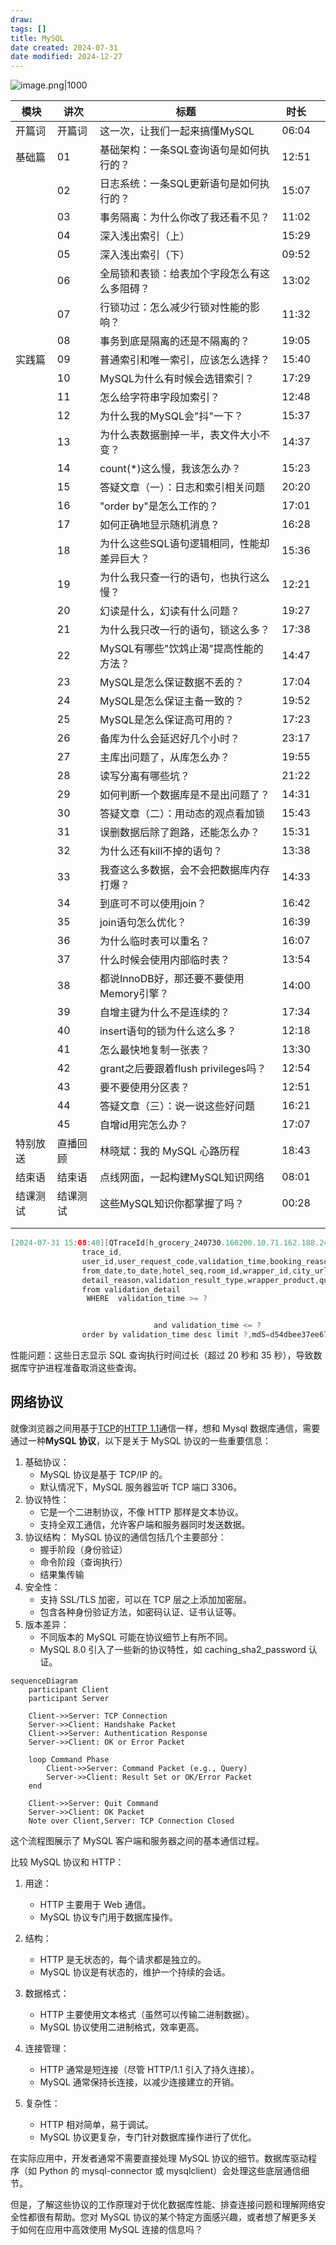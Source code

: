```yaml
---
draw:
tags: []
title: MySQL
date created: 2024-07-31
date modified: 2024-12-27
---
```


![image.png|1000](https://imagehosting4picgo.oss-cn-beijing.aliyuncs.com/imagehosting/fix-dir%2Fpicgo%2Fpicgo-clipboard-images%2F2024%2F10%2F03%2F19-36-10-1028673df0cbd44890ba678e109badd7-202410031936659-73b8fd.png)

| 模块   | 讲次   | 标题                           | 时长    |     |
| ---- | ---- | ---------------------------- | ----- | --- |
| 开篇词  | 开篇词  | 这一次，让我们一起来搞懂MySQL            | 06:04 |     |
| 基础篇  | 01   | 基础架构：一条SQL查询语句是如何执行的？| 12:51 |     |
|      | 02   | 日志系统：一条SQL更新语句是如何执行的？| 15:07 |     |
|      | 03   | 事务隔离：为什么你改了我还看不见？| 11:02 |     |
|      | 04   | 深入浅出索引（上）| 15:29 |     |
|      | 05   | 深入浅出索引（下）| 09:52 |     |
|      | 06   | 全局锁和表锁：给表加个字段怎么有这么多阻碍？| 13:02 |     |
|      | 07   | 行锁功过：怎么减少行锁对性能的影响？| 11:32 |     |
|      | 08   | 事务到底是隔离的还是不隔离的？| 19:05 |     |
| 实践篇  | 09   | 普通索引和唯一索引，应该怎么选择？| 15:40 |     |
|      | 10   | MySQL为什么有时候会选错索引？| 17:29 |     |
|      | 11   | 怎么给字符串字段加索引？| 12:48 |     |
|      | 12   | 为什么我的MySQL会"抖"一下？| 15:37 |     |
|      | 13   | 为什么表数据删掉一半，表文件大小不变？| 14:37 |     |
|      | 14   | count(*)这么慢，我该怎么办？| 15:23 |     |
|      | 15   | 答疑文章（一）：日志和索引相关问题            | 20:20 |     |
|      | 16   | "order by"是怎么工作的？| 17:01 |     |
|      | 17   | 如何正确地显示随机消息？| 16:28 |     |
|      | 18   | 为什么这些SQL语句逻辑相同，性能却差异巨大？| 15:36 |     |
|      | 19   | 为什么我只查一行的语句，也执行这么慢？| 12:21 |     |
|      | 20   | 幻读是什么，幻读有什么问题？| 19:27 |     |
|      | 21   | 为什么我只改一行的语句，锁这么多？| 17:38 |     |
|      | 22   | MySQL有哪些"饮鸩止渴"提高性能的方法？| 14:47 |     |
|      | 23   | MySQL是怎么保证数据不丢的？| 17:04 |     |
|      | 24   | MySQL是怎么保证主备一致的？| 19:52 |     |
|      | 25   | MySQL是怎么保证高可用的？| 17:23 |     |
|      | 26   | 备库为什么会延迟好几个小时？| 23:17 |     |
|      | 27   | 主库出问题了，从库怎么办？| 19:55 |     |
|      | 28   | 读写分离有哪些坑？| 21:22 |     |
|      | 29   | 如何判断一个数据库是不是出问题了？| 14:31 |     |
|      | 30   | 答疑文章（二）：用动态的观点看加锁            | 15:43 |     |
|      | 31   | 误删数据后除了跑路，还能怎么办？| 15:31 |     |
|      | 32   | 为什么还有kill不掉的语句？| 13:38 |     |
|      | 33   | 我查这么多数据，会不会把数据库内存打爆？| 14:33 |     |
|      | 34   | 到底可不可以使用join？| 16:42 |     |
|      | 35   | join语句怎么优化？| 16:39 |     |
|      | 36   | 为什么临时表可以重名？| 16:07 |     |
|      | 37   | 什么时候会使用内部临时表？| 13:54 |     |
|      | 38   | 都说InnoDB好，那还要不要使用Memory引擎？| 14:00 |     |
|      | 39   | 自增主键为什么不是连续的？| 17:34 |     |
|      | 40   | insert语句的锁为什么这么多？| 12:18 |     |
|      | 41   | 怎么最快地复制一张表？| 13:30 |     |
|      | 42   | grant之后要跟着flush privileges吗？| 12:54 |     |
|      | 43   | 要不要使用分区表？| 12:51 |     |
|      | 44   | 答疑文章（三）：说一说这些好问题             | 16:21 |     |
|      | 45   | 自增id用完怎么办？| 17:07 |     |
| 特别放送 | 直播回顾 | 林晓斌：我的 MySQL 心路历程            | 18:43 |     |
| 结束语  | 结束语  | 点线网面，一起构建MySQL知识网络           | 08:01 |     |
| 结课测试 | 结课测试 | 这些MySQL知识你都掌握了吗？| 00:28 |     |
|      |      |                              |       |     |
|      |      |                              |       |     |

```Java
[2024-07-31 15:08:40][QTraceId[h_grocery_240730.160200.10.71.162.188.247.2_0]-QSpanId[1]][db-guardian-check-thread-1][com.qunar.db.guardian.RunningSqlHolds][WARN ] db_guardian sql time too long,will cancel ds:pxc_hotel_common_w,sql=select
                trace_id,
                user_id,user_request_code,validation_time,booking_reason,
                from_date,to_date,hotel_seq,room_id,wrapper_id,city_url,submit,
                detail_reason,validation_result_type,wrapper_product,query,order_product,final_result,fields_detail,change_reasons,business_type
                from validation_detail
                 WHERE  validation_time >= ?


                                and validation_time <= ?
                order by validation_time desc limit ?,md5=d54dbee37ee6726eb664e7e16ed7ede3,qtrace=h_grocery_240731.150759.10.71.146.129.225.16122_1,time=40866
```

性能问题：这些日志显示 SQL 查询执行时间过长（超过 20 秒和 35 秒），导致数据库守护进程准备取消这些查询。

## 网络协议

就像浏览器之间用基于[TCP](TCP.md)的[HTTP 1.1](HTTP%201.1.md)通信一样，想和 Mysql 数据库通信，需要通过一种**MySQL 协议**，以下是关于 MySQL 协议的一些重要信息：

1. 基础协议：
   - MySQL 协议是基于 TCP/IP 的。
   - 默认情况下，MySQL 服务器监听 TCP 端口 3306。
2. 协议特性：
   - 它是一个二进制协议，不像 HTTP 那样是文本协议。
   - 支持全双工通信，允许客户端和服务器同时发送数据。
3. 协议结构：
   MySQL 协议的通信包括几个主要部分：
   - 握手阶段（身份验证）
   - 命令阶段（查询执行）
   - 结果集传输
4. 安全性：
   - 支持 SSL/TLS 加密，可以在 TCP 层之上添加加密层。
   - 包含各种身份验证方法，如密码认证、证书认证等。
5. 版本差异：
   - 不同版本的 MySQL 可能在协议细节上有所不同。
   - MySQL 8.0 引入了一些新的协议特性，如 caching_sha2_password 认证。

```mermaid
sequenceDiagram
    participant Client
    participant Server

    Client->>Server: TCP Connection
    Server->>Client: Handshake Packet
    Client->>Server: Authentication Response
    Server->>Client: OK or Error Packet

    loop Command Phase
        Client->>Server: Command Packet (e.g., Query)
        Server->>Client: Result Set or OK/Error Packet
    end

    Client->>Server: Quit Command
    Server->>Client: OK Packet
    Note over Client,Server: TCP Connection Closed

```

这个流程图展示了 MySQL 客户端和服务器之间的基本通信过程。

比较 MySQL 协议和 HTTP：

1. 用途：
   - HTTP 主要用于 Web 通信。
   - MySQL 协议专门用于数据库操作。

2. 结构：
   - HTTP 是无状态的，每个请求都是独立的。
   - MySQL 协议是有状态的，维护一个持续的会话。

3. 数据格式：
   - HTTP 主要使用文本格式（虽然可以传输二进制数据）。
   - MySQL 协议使用二进制格式，效率更高。

4. 连接管理：
   - HTTP 通常是短连接（尽管 HTTP/1.1 引入了持久连接）。
   - MySQL 通常保持长连接，以减少连接建立的开销。

5. 复杂性：
   - HTTP 相对简单，易于调试。
   - MySQL 协议更复杂，专门针对数据库操作进行了优化。

在实际应用中，开发者通常不需要直接处理 MySQL 协议的细节。数据库驱动程序（如 Python 的 mysql-connector 或 mysqlclient）会处理这些底层通信细节。

但是，了解这些协议的工作原理对于优化数据库性能、排查连接问题和理解网络安全性都很有帮助。您对 MySQL 协议的某个特定方面感兴趣，或者想了解更多关于如何在应用中高效使用 MySQL 连接的信息吗？
